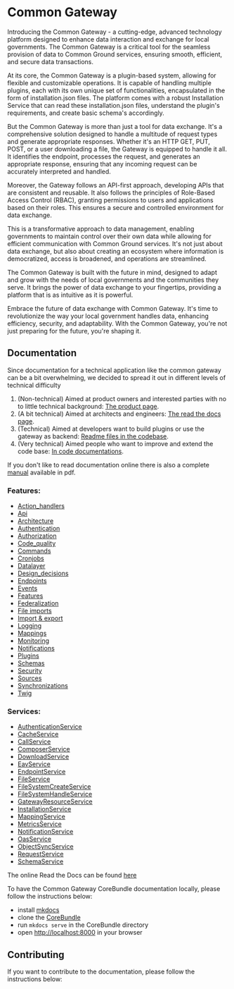 # Common Gateway

Introducing the Common Gateway - a cutting-edge, advanced technology platform designed to enhance data interaction and exchange for local governments. The Common Gateway is a critical tool for the seamless provision of data to Common Ground services, ensuring smooth, efficient, and secure data transactions.

At its core, the Common Gateway is a plugin-based system, allowing for flexible and customizable operations. It is capable of handling multiple plugins, each with its own unique set of functionalities, encapsulated in the form of installation.json files. The platform comes with a robust Installation Service that can read these installation.json files, understand the plugin's requirements, and create basic schema's accordingly.

But the Common Gateway is more than just a tool for data exchange. It's a comprehensive solution designed to handle a multitude of request types and generate appropriate responses. Whether it's an HTTP GET, PUT, POST, or a user downloading a file, the Gateway is equipped to handle it all. It identifies the endpoint, processes the request, and generates an appropriate response, ensuring that any incoming request can be accurately interpreted and handled.

Moreover, the Gateway follows an API-first approach, developing APIs that are consistent and reusable. It also follows the principles of Role-Based Access Control (RBAC), granting permissions to users and applications based on their roles. This ensures a secure and controlled environment for data exchange.

This is a transformative approach to data management, enabling governments to maintain control over their own data while allowing for efficient communication with Common Ground services. It's not just about data exchange, but also about creating an ecosystem where information is democratized, access is broadened, and operations are streamlined.

The Common Gateway is built with the future in mind, designed to adapt and grow with the needs of local governments and the communities they serve. It brings the power of data exchange to your fingertips, providing a platform that is as intuitive as it is powerful.

Embrace the future of data exchange with Common Gateway. It's time to revolutionize the way your local government handles data, enhancing efficiency, security, and adaptability. With the Common Gateway, you're not just preparing for the future, you're shaping it.

## Documentation
Since documentation for a technical application like the common gateway can be a bit overwhelming, we decided to spread it out in different levels of technical difficulty

1. (Non-technical) Aimed at product owners and interested parties with no to little technical background: [The product page]().
2. (A bit technical) Aimed at architects and engineers: [The read the docs page](https://commongateway.readthedocs.io/en/latest/).
3. (Technical) Aimed at developers want to build plugins or use the gateway as backend: [Readme files in the codebase](/docs).
4. (Very technical) Aimed people who want to improve and extend the code base: [In code documentations](/src).

If you don't like to read documentation online there is also a complete [manual](https://raw.githubusercontent.com/CommonGateway/CoreBundle/feature/documentation/docs/manual.pdf) available in pdf.


### Features:
* [Action_handlers](/docs/features/Action_handlers.md)
* [Api](/docs/features/API.md)
* [Architecture](/docs/features/Architecture.md)
* [Authentication](/docs/features/Authentication.md)
* [Authorization](/docs/features/Authorization.md)
* [Code_quality](/docs/features/Code_quality.md)
* [Commands](/docs/features/Commands.md)
* [Cronjobs](/docs/features/Cronjobs.md)
* [Datalayer](/docs/features/Datalayer.md)
* [Design_decisions](/docs/features/Design_decisions.md)
* [Endpoints](/docs/features/Endpoints.md)
* [Events](/docs/features/Events.md)
* [Features](/docs/features/Features.md)
* [Federalization](/docs/features/Federalization.md)
* [File imports](/docs/features/FileUpload.md)
* [Import & export](/docs/features/ImportExport.md)
* [Logging](/docs/features/Logging.md)
* [Mappings](/docs/features/Mappings.md)
* [Monitoring](/docs/features/Monitoring.md)
* [Notifications](/docs/features/Notifications.md)
* [Plugins](/docs/features/Plugins.md)
* [Schemas](/docs/features/Schemas.md)
* [Security](/docs/features/Security.md)
* [Sources](/docs/features/Sources.md)
* [Synchronizations](/docs/features/Synchronizations.md)
* [Twig](/docs/features/Twig.md)

### Services:
* [AuthenticationService](/docs/classes/Service/AuthenticationService.md)
* [CacheService](/docs/classes/Service/CacheService.md)
* [CallService](/docs/classes/Service/CallService.md)
* [ComposerService](/docs/classes/Service/ComposerService.md)
* [DownloadService](/docs/classes/Service/DownloadService.md)
* [EavService](/docs/classes/Service/EavService.md)
* [EndpointService](/docs/classes/Service/EndpointService.md)
* [FileService](/docs/classes/Service/FileService.md)
* [FileSystemCreateService](/docs/classes/Service/FileSystemCreateService.md)
* [FileSystemHandleService](/docs/classes/Service/FileSystemHandleService.md)
* [GatewayResourceService](/docs/classes/Service/GatewayResourceService.md)
* [InstallationService](/docs/classes/Service/InstallationService.md)
* [MappingService](/docs/classes/Service/MappingService.md)
* [MetricsService](/docs/classes/Service/MetricsService.md)
* [NotificationService](/docs/classes/Service/NotificationService.md)
* [OasService](/docs/classes/Service/OasService.md)
* [ObjectSyncService](/docs/classes/Service/ObjectSyncService.md)
* [RequestService](/docs/classes/Service/RequestService.md)
* [SchemaService](/docs/classes/Service/SchemaService.md)


The online Read the Docs can be found [here](https://commongateway.readthedocs.io)

To have the Common Gateway CoreBundle documentation locally, please follow the instructions below:

*   install [mkdocs](https://www.mkdocs.org/#installation)
*   clone the [CoreBundle]()
*   run `mkdocs serve` in the CoreBundle directory
*   open <http://localhost:8000> in your browser

## Contributing

If you want to contribute to the documentation, please follow the instructions below:
